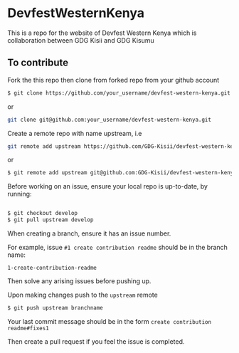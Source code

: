 # DevfestWesternKenya
This is a repo for the website of Devfest Western Kenya which is collaboration between GDG Kisii and GDG Kisumu

## To contribute

Fork the this repo then clone from forked repo from your github account 

```bash
$ git clone https://github.com/your_username/devfest-western-kenya.git

```  

or   
```bash
git clone git@github.com:your_username/devfest-western-kenya.git
```



Create a remote repo with name upstream, i.e 

```bash
git remote add upstream https://github.com/GDG-Kisii/devfest-western-kenya.git
```

 or

```bash
$ git remote add upstream git@github.com:GDG-Kisii/devfest-western-kenya.git
```

Before working on an issue, ensure your local repo is up-to-date, by running:

```bash

$ git checkout develop
$ git pull upstream develop
```

When creating a branch, ensure it has an issue number.

For example, issue `#1 create contribution readme` should be in the branch name:

`1-create-contribution-readme`



Then solve any arising issues before pushing up.

Upon making changes push to the `upstream` remote 

```bash
$ git push upstream branchname
```

Your last commit message should be in the form `create contribution readme#fixes1`

Then create a pull request if you feel the issue is completed.
